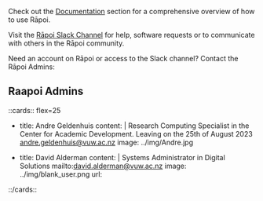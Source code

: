 
Check out the [Documentation](index.md) section for a comprehensive overview of how to use Rāpoi.

Visit the [Rāpoi Slack Channel](https://uwrc.slack.com) for help, software requests or to communicate with others in the Rāpoi community.

Need an account on Rāpoi or access to the Slack channel? Contact the Rāpoi Admins:

## Raapoi Admins
<!-- Admins and moderator cards, see https://www.neoteroi.dev/mkdocs-plugins/cards/ -->
::cards:: flex=25

- title: Andre Geldenhuis
  content: |
    Research Computing Specialist in the Center for Academic Development.
    Leaving on the 25th of August 2023
    andre.geldenhuis@vuw.ac.nz
  image: ../img/Andre.jpg


- title: David Alderman
  content: |
    Systems Administrator in Digital Solutions
    mailto:david.alderman@vuw.ac.nz
  image: ../img/blank_user.png
  url: 

::/cards::
<!-- <div class="person-card">
    <h3>David Alderman</h3>
    <p>Systems Administrator in Digital Solutions</p>
    <a href="mailto:david.alderman@vuw.ac.nz">`david.alderman@vuw.ac.nz`</a>
</div> -->




<!-- <img src="../img/Wes.jpg" width="200" height="200"> <br>
Wes Harrell
<br>
Research Software Engineer <br>
<a href="mailto:wes.harrell@vuw.ac.nz">`wes.harrell@vuw.ac.nz`</a> -->

<!-- <img src="../img/Matt.jpg" width="200" height="200"> <br> 
Matt Plummer
<br>
Digital Research Consultant
<br>
<a href="mailto:matt.plummer@vuw.ac.nz">`matt.plummer@vuw.ac.nz`</a> -->
